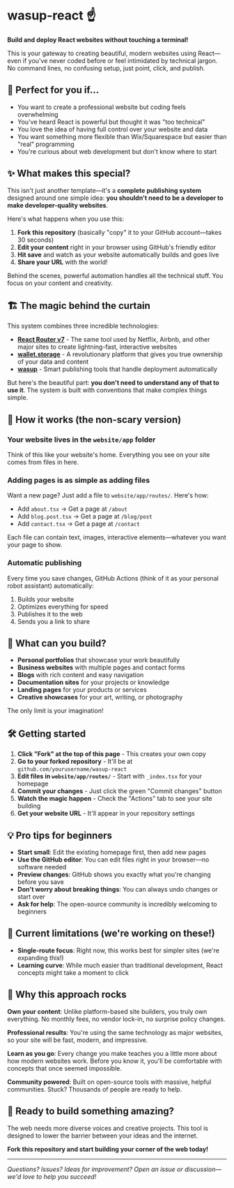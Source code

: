 # wasup-react ☝️

**Build and deploy React websites without touching a terminal!** 

This is your gateway to creating beautiful, modern websites using React—even if you've never coded before or feel intimidated by technical jargon. No command lines, no confusing setup, just point, click, and publish.

## 🎯 Perfect for you if...

- You want to create a professional website but coding feels overwhelming
- You've heard React is powerful but thought it was "too technical" 
- You love the idea of having full control over your website and data
- You want something more flexible than Wix/Squarespace but easier than "real" programming
- You're curious about web development but don't know where to start

## ✨ What makes this special?

This isn't just another template—it's a **complete publishing system** designed around one simple idea: **you shouldn't need to be a developer to make developer-quality websites**.

Here's what happens when you use this:
1. **Fork this repository** (basically "copy" it to your GitHub account—takes 30 seconds)
2. **Edit your content** right in your browser using GitHub's friendly editor
3. **Hit save** and watch as your website automatically builds and goes live
4. **Share your URL** with the world!

Behind the scenes, powerful automation handles all the technical stuff. You focus on your content and creativity.

## 🏗️ The magic behind the curtain

This system combines three incredible technologies:
- **[React Router v7][react-router v7]** - The same tool used by Netflix, Airbnb, and other major sites to create lightning-fast, interactive websites
- **[wallet.storage][wallet.storage]** - A revolutionary platform that gives you true ownership of your data and content
- **[wasup][wasup]** - Smart publishing tools that handle deployment automatically

But here's the beautiful part: **you don't need to understand any of that to use it**. The system is built with conventions that make complex things simple.

## 🚀 How it works (the non-scary version)

### Your website lives in the `website/app` folder
Think of this like your website's home. Everything you see on your site comes from files in here.

### Adding pages is as simple as adding files
Want a new page? Just add a file to `website/app/routes/`. Here's how:
- Add `about.tsx` → Get a page at `/about`
- Add `blog.post.tsx` → Get a page at `/blog/post`  
- Add `contact.tsx` → Get a page at `/contact`

Each file can contain text, images, interactive elements—whatever you want your page to show.

### Automatic publishing
Every time you save changes, GitHub Actions (think of it as your personal robot assistant) automatically:
1. Builds your website 
2. Optimizes everything for speed
3. Publishes it to the web
4. Sends you a link to share

## 🎨 What can you build?

- **Personal portfolios** that showcase your work beautifully
- **Business websites** with multiple pages and contact forms
- **Blogs** with rich content and easy navigation  
- **Documentation sites** for your projects or knowledge
- **Landing pages** for your products or services
- **Creative showcases** for your art, writing, or photography

The only limit is your imagination!

## 🛠️ Getting started

1. **Click "Fork" at the top of this page** - This creates your own copy
2. **Go to your forked repository** - It'll be at `github.com/yourusername/wasup-react`
3. **Edit files in `website/app/routes/`** - Start with `_index.tsx` for your homepage
4. **Commit your changes** - Just click the green "Commit changes" button
5. **Watch the magic happen** - Check the "Actions" tab to see your site building
6. **Get your website URL** - It'll appear in your repository settings

## 💡 Pro tips for beginners

- **Start small**: Edit the existing homepage first, then add new pages
- **Use the GitHub editor**: You can edit files right in your browser—no software needed
- **Preview changes**: GitHub shows you exactly what you're changing before you save
- **Don't worry about breaking things**: You can always undo changes or start over
- **Ask for help**: The open-source community is incredibly welcoming to beginners

## 🔧 Current limitations (we're working on these!)

- **Single-route focus**: Right now, this works best for simpler sites (we're expanding this!)  
- **Learning curve**: While much easier than traditional development, React concepts might take a moment to click

## 🌟 Why this approach rocks

**Own your content**: Unlike platform-based site builders, you truly own everything. No monthly fees, no vendor lock-in, no surprise policy changes.

**Professional results**: You're using the same technology as major websites, so your site will be fast, modern, and impressive.

**Learn as you go**: Every change you make teaches you a little more about how modern websites work. Before you know it, you'll be comfortable with concepts that once seemed impossible.

**Community powered**: Built on open-source tools with massive, helpful communities. Stuck? Thousands of people are ready to help.

## 🚀 Ready to build something amazing?

The web needs more diverse voices and creative projects. This tool is designed to lower the barrier between your ideas and the internet. 

**Fork this repository and start building your corner of the web today!**

---

*Questions? Issues? Ideas for improvement? Open an issue or discussion—we'd love to help you succeed!*

[wallet.storage]: https://wallet.storage
[wasup]: https://github.com/gobengo/wasup
[react-router v7]: https://reactrouter.com/7.6.1/home
